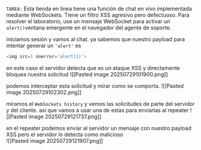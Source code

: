 `TAREA:` Esta tienda en línea tiene una función de chat en vivo implementada mediante WebSockets. Tiene un filtro XSS agresivo pero defectuoso. Para resolver el laboratorio, use un mensaje WebSocket para activar un `alert()`ventana emergente en el navegador del agente de soporte.

iniciamos sesión y vamos al chat. ya sabemos que nuestro payload para intentar generar un `'alert'` es 

```python
<img src=1 onerror='alert(1)'>
```

en este caso el servidor detecta que es un ataque XSS y directamente bloquea nuestra solicitud
![[Pasted image 20250729101900.png]]

podemos interceptar esta solicitud y mirar como se comporta.
![[Pasted image 20250729102302.png]]

miramos el `WebSockets history` y vemos las solicitudes de parte del servidor y del cliente. así que vamos a usar una de estas para enviarlas al repeater
![[Pasted image 20250729121737.png]]

en el repeater podemos enviar al servidor un mensaje con nuestro payload XSS pero el servidor lo detecta como malicioso  
![[Pasted image 20250729121907.png]]